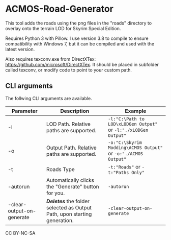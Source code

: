 # ACMOS-Road-Generator
This tool adds the roads using the png files in the "roads" directory to overlay onto the terrain LOD for Skyrim Special Edition.

Requires Python 3 with Pillow. I use version 3.8 to compile to ensure compatibility with Windows 7, but it can be compiled and used with the latest version.

Also requires texconv.exe from DirectXTex: https://github.com/microsoft/DirectXTex. It should be placed in subfolder called texconv, or modify code to point to your custom path.

## CLI arguments
The follwing CLI arguments are available.

| Parameter                  | Description                                                                  | Example                                                          |
|----------------------------|------------------------------------------------------------------------------|------------------------------------------------------------------|
| -l                         | LOD Path. Relative paths are supported.                                      | `-l:"C:\Path to LOD\xLODGen Output"` or `-l:"./xLODGen Output"`  |
| -o                         | Output Path. Relative paths are supported.                                   | `-o:"C:\Skyrim Modding\ACMOS Output"` or `-o:"./ACMOS Output"`   |
| -t                         | Roads Type                                                                   | `-t:"Roads"` or `-t:"Paths Only"`                                |
| -autorun                   | Automatically clicks the "Generate" button for you.                          | `-autorun`                                                       |
| -clear-output-on-generate  | ***Deletes*** the folder selected as Output Path, upon starting generation.  | `-clear-output-on-generate`                                      |

CC BY-NC-SA
